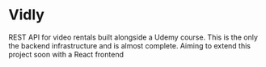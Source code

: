 # Vidly
REST API for video rentals built alongside a Udemy course. This is the only the backend infrastructure and is almost complete. Aiming to extend this project soon with a React frontend
